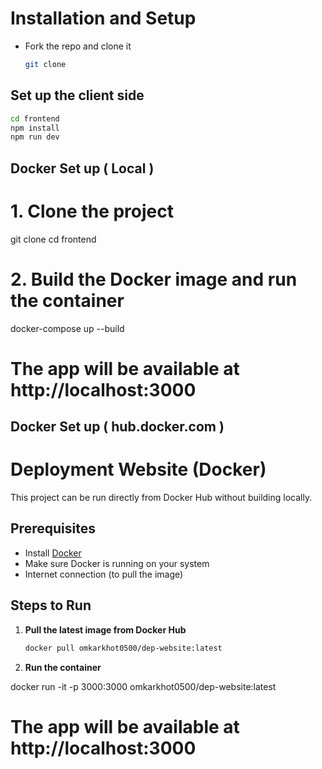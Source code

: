 # Installation and Setup

- Fork the repo and clone it
  ```bash
  git clone
  ```

## Set up the client side

```bash
cd frontend
npm install
npm run dev
```

## Docker Set up ( Local )

# 1. Clone the project

git clone
cd frontend

# 2. Build the Docker image and run the container

docker-compose up --build

# The app will be available at http://localhost:3000

## Docker Set up ( hub.docker.com )

# Deployment Website (Docker)

This project can be run directly from Docker Hub without building locally.

## Prerequisites

- Install [Docker](https://docs.docker.com/get-docker/)
- Make sure Docker is running on your system
- Internet connection (to pull the image)

## Steps to Run

1. **Pull the latest image from Docker Hub**

   ```bash
   docker pull omkarkhot0500/dep-website:latest

   ```

2. **Run the container**

docker run -it -p 3000:3000 omkarkhot0500/dep-website:latest

# The app will be available at http://localhost:3000
